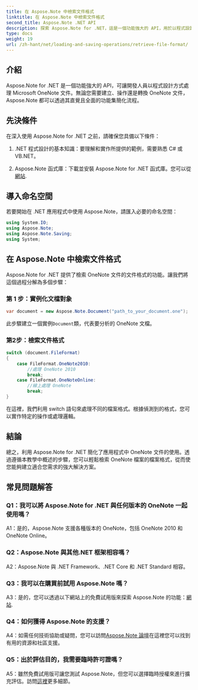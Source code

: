 ```yaml
---
title: 在 Aspose.Note 中檢索文件格式
linktitle: 在 Aspose.Note 中檢索文件格式
second_title: Aspose.Note .NET API
description: 探索 Aspose.Note for .NET，這是一個功能強大的 API，用於以程式設計方式處理 Microsoft OneNote 文件。
type: docs
weight: 19
url: /zh-hant/net/loading-and-saving-operations/retrieve-file-format/
---
```

## 介紹

Aspose.Note for .NET 是一個功能強大的 API，可讓開發人員以程式設計方式處理 Microsoft OneNote 文件。無論您需要建立、操作還是轉換 OneNote 文件，Aspose.Note 都可以透過其直覺且全面的功能集簡化流程。

## 先決條件

在深入使用 Aspose.Note for .NET 之前，請確保您具備以下條件：

1. .NET 程式設計的基本知識：要理解和實作所提供的範例，需要熟悉 C# 或 VB.NET。
   
2.  Aspose.Note 函式庫：下載並安裝 Aspose.Note for .NET 函式庫。您可以從[網站](https://releases.aspose.com/note/net/).

## 導入命名空間

若要開始在 .NET 應用程式中使用 Aspose.Note，請匯入必要的命名空間：

```csharp
using System.IO;
using Aspose.Note;
using Aspose.Note.Saving;
using System;
```

## 在 Aspose.Note 中檢索文件格式

Aspose.Note for .NET 提供了檢索 OneNote 文件的文件格式的功能。讓我們將這個過程分解為多個步驟：

### 第 1 步：實例化文檔對象

```csharp
var document = new Aspose.Note.Document("path_to_your_document.one");
```

此步驟建立一個實例`Document`類，代表要分析的 OneNote 文檔。

### 第2步：檢索文件格式

```csharp
switch (document.FileFormat)
{
    case FileFormat.OneNote2010:
        //處理 OneNote 2010
        break;
    case FileFormat.OneNoteOnline:
        //線上處理 OneNote
        break;
}
```

在這裡，我們利用 switch 語句來處理不同的檔案格式。根據偵測到的格式，您可以實作特定的操作或處理邏輯。

## 結論

總之，利用 Aspose.Note for .NET 簡化了應用程式中 OneNote 文件的使用。透過遵循本教學中概述的步驟，您可以輕鬆檢索 OneNote 檔案的檔案格式，從而使您能夠建立適合您需求的強大解決方案。

## 常見問題解答

### Q1：我可以將 Aspose.Note for .NET 與任何版本的 OneNote 一起使用嗎？

A1：是的，Aspose.Note 支援各種版本的 OneNote，包括 OneNote 2010 和 OneNote Online。

### Q2：Aspose.Note 與其他.NET 框架相容嗎？

A2：Aspose.Note 與 .NET Framework、.NET Core 和 .NET Standard 相容。

### Q3：我可以在購買前試用 Aspose.Note 嗎？

 A3：是的，您可以透過以下網站上的免費試用版來探索 Aspose.Note 的功能：[網站](https://releases.aspose.com/).

### Q4：如何獲得 Aspose.Note 的支援？

A4：如需任何技術協助或疑問，您可以訪問[Aspose.Note 論壇](https://forum.aspose.com/c/note/28)在這裡您可以找到有用的資源和社區支援。

### Q5：出於評估目的，我需要臨時許可證嗎？

A5：雖然免費試用版可讓您測試 Aspose.Note，但您可以選擇臨時授權來進行擴充評估。訪問[這裡](https://purchase.aspose.com/temporary-license/)更多細節。
